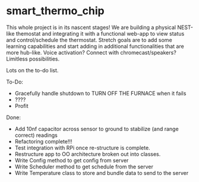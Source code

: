 # smart_thermo_chip

This whole project is in its nascent stages! We are building a physical NEST-like themostat and integrating it with a functional web-app to view status and control/schedule the thermostat. Stretch goals are to add some learning capabilities and start adding in additional functionalities that are more hub-like. Voice activation? Connect with chromecast/speakers? Limitless possibilities.

Lots on the to-do list.

To-Do:
- Gracefully handle shutdown to TURN OFF THE FURNACE when it fails
- ????
- Profit

Done:
- Add 10nf capacitor across sensor to ground to stabilize (and range correct) readings
- Refactoring complete!!!
- Test integration with RPi once re-structure is complete.
- Restructure app to OO architecture broken out into classes.
- Write Config method to get config from server
- Write Scheduler method to get schedule from the server
- Write Temperature class to store and bundle data to send to the server

